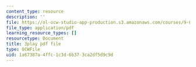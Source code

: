 ```yaml
---
content_type: resource
description: ''
file: https://ol-ocw-studio-app-production.s3.amazonaws.com/courses/9-00sc-introduction-to-psychology-fall-2011/1a67387a4ffc1c3d6b373ca2df5d9c9d_MYMYXhR2Ppw.pdf
file_type: application/pdf
learning_resource_types: []
resourcetype: Document
title: 3play pdf file
type: OCWFile
uid: 1a67387a-4ffc-1c3d-6b37-3ca2df5d9c9d
---
```


